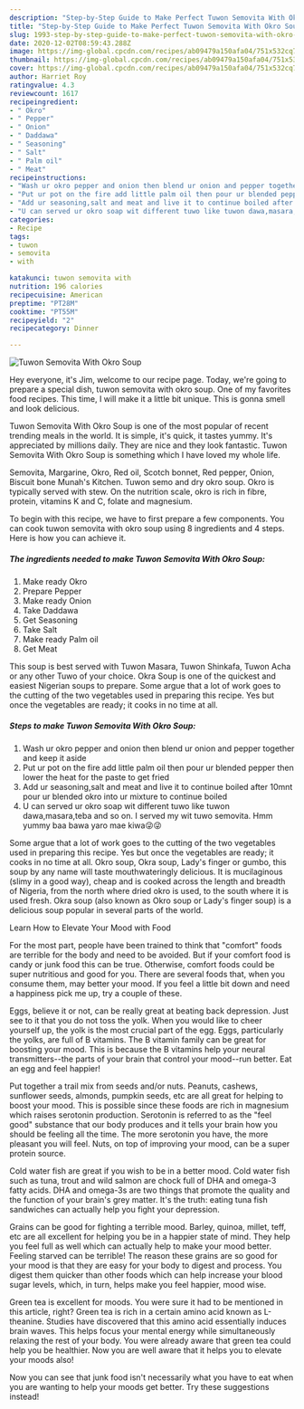 ```yaml
---
description: "Step-by-Step Guide to Make Perfect Tuwon Semovita With Okro Soup"
title: "Step-by-Step Guide to Make Perfect Tuwon Semovita With Okro Soup"
slug: 1993-step-by-step-guide-to-make-perfect-tuwon-semovita-with-okro-soup
date: 2020-12-02T08:59:43.288Z
image: https://img-global.cpcdn.com/recipes/ab09479a150afa04/751x532cq70/tuwon-semovita-with-okro-soup-recipe-main-photo.jpg
thumbnail: https://img-global.cpcdn.com/recipes/ab09479a150afa04/751x532cq70/tuwon-semovita-with-okro-soup-recipe-main-photo.jpg
cover: https://img-global.cpcdn.com/recipes/ab09479a150afa04/751x532cq70/tuwon-semovita-with-okro-soup-recipe-main-photo.jpg
author: Harriet Roy
ratingvalue: 4.3
reviewcount: 1617
recipeingredient:
- " Okro"
- " Pepper"
- " Onion"
- " Daddawa"
- " Seasoning"
- " Salt"
- " Palm oil"
- " Meat"
recipeinstructions:
- "Wash ur okro pepper and onion then blend ur onion and pepper together and keep it aside"
- "Put ur pot on the fire add little palm oil then pour ur blended pepper then lower the heat for the paste to get fried"
- "Add ur seasoning,salt and meat and live it to continue boiled after 10mnt pour ur blended okro into ur mixture to continue boiled"
- "U can served ur okro soap wit different tuwo like tuwon dawa,masara,teba and so on. I served my wit tuwo semovita. Hmm yummy baa bawa yaro mae kiwa😜😜"
categories:
- Recipe
tags:
- tuwon
- semovita
- with

katakunci: tuwon semovita with 
nutrition: 196 calories
recipecuisine: American
preptime: "PT28M"
cooktime: "PT55M"
recipeyield: "2"
recipecategory: Dinner

---
```



![Tuwon Semovita With Okro Soup](https://img-global.cpcdn.com/recipes/ab09479a150afa04/751x532cq70/tuwon-semovita-with-okro-soup-recipe-main-photo.jpg)

Hey everyone, it's Jim, welcome to our recipe page. Today, we're going to prepare a special dish, tuwon semovita with okro soup. One of my favorites food recipes. This time, I will make it a little bit unique. This is gonna smell and look delicious.

Tuwon Semovita With Okro Soup is one of the most popular of recent trending meals in the world. It is simple, it's quick, it tastes yummy. It's appreciated by millions daily. They are nice and they look fantastic. Tuwon Semovita With Okro Soup is something which I have loved my whole life.

Semovita, Margarine, Okro, Red oil, Scotch bonnet, Red pepper, Onion, Biscuit bone Munah&#39;s Kitchen. Tuwon semo and dry okro soup. Okro is typically served with stew. On the nutrition scale, okro is rich in fibre, protein, vitamins K and C, folate and magnesium.


To begin with this recipe, we have to first prepare a few components. You can cook tuwon semovita with okro soup using 8 ingredients and 4 steps. Here is how you can achieve it.

<!--inarticleads1-->

##### The ingredients needed to make Tuwon Semovita With Okro Soup:

1. Make ready  Okro
1. Prepare  Pepper
1. Make ready  Onion
1. Take  Daddawa
1. Get  Seasoning
1. Take  Salt
1. Make ready  Palm oil
1. Get  Meat


This soup is best served with Tuwon Masara, Tuwon Shinkafa, Tuwon Acha or any other Tuwo of your choice. Okra Soup is one of the quickest and easiest Nigerian soups to prepare. Some argue that a lot of work goes to the cutting of the two vegetables used in preparing this recipe. Yes but once the vegetables are ready; it cooks in no time at all. 

<!--inarticleads2-->

##### Steps to make Tuwon Semovita With Okro Soup:

1. Wash ur okro pepper and onion then blend ur onion and pepper together and keep it aside
1. Put ur pot on the fire add little palm oil then pour ur blended pepper then lower the heat for the paste to get fried
1. Add ur seasoning,salt and meat and live it to continue boiled after 10mnt pour ur blended okro into ur mixture to continue boiled
1. U can served ur okro soap wit different tuwo like tuwon dawa,masara,teba and so on. I served my wit tuwo semovita. Hmm yummy baa bawa yaro mae kiwa😜😜


Some argue that a lot of work goes to the cutting of the two vegetables used in preparing this recipe. Yes but once the vegetables are ready; it cooks in no time at all. Okro soup, Okra soup, Lady&#39;s finger or gumbo, this soup by any name will taste mouthwateringly delicious. It is mucilaginous (slimy in a good way), cheap and is cooked across the length and breadth of Nigeria, from the north where dried okro is used, to the south where it is used fresh. Okra soup (also known as Okro soup or Lady&#39;s finger soup) is a delicious soup popular in several parts of the world. 

Learn How to Elevate Your Mood with Food


For the most part, people have been trained to think that "comfort" foods are terrible for the body and need to be avoided. But if your comfort food is candy or junk food this can be true. Otherwise, comfort foods could be super nutritious and good for you. There are several foods that, when you consume them, may better your mood. If you feel a little bit down and need a happiness pick me up, try a couple of these.

Eggs, believe it or not, can be really great at beating back depression. Just see to it that you do not toss the yolk. When you would like to cheer yourself up, the yolk is the most crucial part of the egg. Eggs, particularly the yolks, are full of B vitamins. The B vitamin family can be great for boosting your mood. This is because the B vitamins help your neural transmitters--the parts of your brain that control your mood--run better. Eat an egg and feel happier!

Put together a trail mix from seeds and/or nuts. Peanuts, cashews, sunflower seeds, almonds, pumpkin seeds, etc are all great for helping to boost your mood. This is possible since these foods are rich in magnesium which raises serotonin production. Serotonin is referred to as the "feel good" substance that our body produces and it tells your brain how you should be feeling all the time. The more serotonin you have, the more pleasant you will feel. Nuts, on top of improving your mood, can be a super protein source.

Cold water fish are great if you wish to be in a better mood. Cold water fish such as tuna, trout and wild salmon are chock full of DHA and omega-3 fatty acids. DHA and omega-3s are two things that promote the quality and the function of your brain's grey matter. It's the truth: eating tuna fish sandwiches can actually help you fight your depression. 

Grains can be good for fighting a terrible mood. Barley, quinoa, millet, teff, etc are all excellent for helping you be in a happier state of mind. They help you feel full as well which can actually help to make your mood better. Feeling starved can be terrible! The reason these grains are so good for your mood is that they are easy for your body to digest and process. You digest them quicker than other foods which can help increase your blood sugar levels, which, in turn, helps make you feel happier, mood wise.

Green tea is excellent for moods. You were sure it had to be mentioned in this article, right? Green tea is rich in a certain amino acid known as L-theanine. Studies have discovered that this amino acid essentially induces brain waves. This helps focus your mental energy while simultaneously relaxing the rest of your body. You were already aware that green tea could help you be healthier. Now you are well aware that it helps you to elevate your moods also!

Now you can see that junk food isn't necessarily what you have to eat when you are wanting to help your moods get better. Try  these suggestions  instead!

